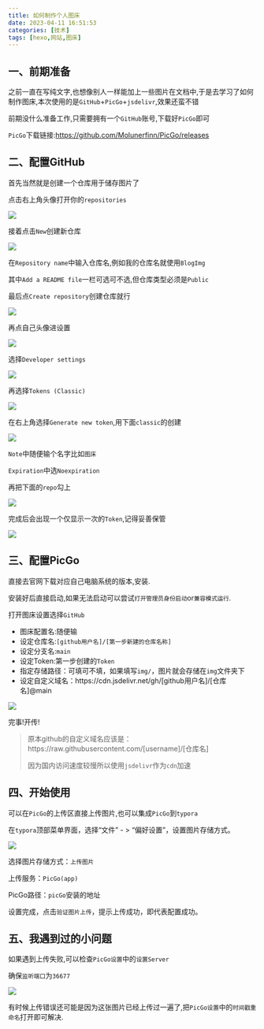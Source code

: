 ```yaml
---
title: 如何制作个人图床
date: 2023-04-11 16:51:53
categories: [技术]
tags: [hexo,网站,图床]
---
```


## 一、前期准备

之前一直在写纯文字,也想像别人一样能加上一些图片在文档中,于是去学习了如何制作图床,本次使用的是`GitHub`+`PicGo`+`jsdelivr`,效果还蛮不错

前期没什么准备工作,只需要拥有一个`GitHub`账号,下载好`PicGo`即可

`PicGo`下载链接:https://github.com/Molunerfinn/PicGo/releases

## 二、配置GitHub

首先当然就是创建一个仓库用于储存图片了

点击右上角头像打开你的`repositories`

![](https://cdn.jsdelivr.net/gh/Prolunar/BlogImg@main/img/QQ%E6%88%AA%E5%9B%BE20230411114255.png)

接着点击`New`创建新仓库

![](https://cdn.jsdelivr.net/gh/Prolunar/BlogImg@main/img/QQ%E6%88%AA%E5%9B%BE20230411114319.png)

在`Repository name`中输入仓库名,例如我的仓库名就使用`BlogImg`

其中`Add a README file`一栏可选可不选,但仓库类型必须是`Public`

最后点`Create repository`创建仓库就行

![](https://cdn.jsdelivr.net/gh/Prolunar/BlogImg@main/img/QQ%E6%88%AA%E5%9B%BE20230411114447.png)

再点自己头像进设置

![](https://cdn.jsdelivr.net/gh/Prolunar/BlogImg@main/img/QQ%E6%88%AA%E5%9B%BE20230411114503.png)

选择`Developer settings`

![](https://cdn.jsdelivr.net/gh/Prolunar/BlogImg@main/img/QQ%E6%88%AA%E5%9B%BE20230411114517.png)

再选择`Tokens (Classic)`

![](https://cdn.jsdelivr.net/gh/Prolunar/BlogImg@main/img/202304111451765.png)

在右上角选择`Generate new token`,用下面`classic`的创建

![](https://cdn.jsdelivr.net/gh/Prolunar/BlogImg@main/img/QQ%E6%88%AA%E5%9B%BE20230411114555.png)

`Note`中随便输个名字比如`图床`

`Expiration`中选`Noexpiration`

再把下面的`repo`勾上

![](https://cdn.jsdelivr.net/gh/Prolunar/BlogImg@main/img/202304111458678.png)

完成后会出现一个仅显示一次的`Token`,记得妥善保管

![](https://cdn.jsdelivr.net/gh/Prolunar/BlogImg@main/img/202304111508246.png)

## 三、配置PicGo

直接去官网下载对应自己电脑系统的版本,安装.

安装好后直接启动,如果无法启动可以尝试`打开管理员身份启动`or`兼容模式运行`.

打开图床设置选择`GitHub`

- 图床配置名:随便输
- 设定仓库名:`[github用户名]/[第一步新建的仓库名称]`
- 设定分支名:`main`
- 设定Token:第一步创建的`Token`
- 指定存储路径：可填可不填，如果填写`img/`，图片就会存储在`img`文件夹下
- 设定自定义域名：https://<span></span>cdn.jsdelivr.net/gh/[github用户名]/[仓库名]@main

![](https://cdn.jsdelivr.net/gh/Prolunar/BlogImg@main/img/202304111525967.png)

完事!开传!

> 原本github的自定义域名应该是：https://<span></span>raw.githubusercontent.com/[username]/[仓库名]
>
> 因为国内访问速度较慢所以使用`jsdelivr`作为`cdn`加速

## 四、开始使用

可以在`PicGo`的上传区直接上传图片,也可以集成`PicGo`到`typora`

在`typora`顶部菜单界面，选择“文件” - > “偏好设置”，设置图片存储方式。

![](https://cdn.jsdelivr.net/gh/Prolunar/BlogImg@main/img/202304111600184.png)

选择图片存储方式：`上传图片`

上传服务：`PicGo(app)`

PicGo路径：`picGo`安装的地址

设置完成，点击`验证图片上传`，提示上传成功，即代表配置成功。

## 五、我遇到过的小问题

如果遇到上传失败,可以检查`PicGo设置`中的`设置Server`

确保`监听端口`为`36677`

![](https://cdn.jsdelivr.net/gh/Prolunar/BlogImg@main/img/202304111647310.png)

有时候上传错误还可能是因为这张图片已经上传过一遍了,把`PicGo设置`中的`时间戳重命名`打开即可解决.